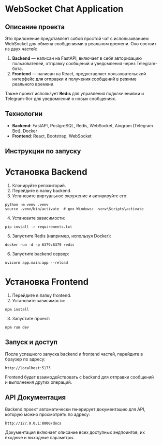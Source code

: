 # WebSocket Chat Application

## Описание проекта

Это приложение представляет собой простой чат с использованием WebSocket для обмена сообщениями в реальном времени. Оно состоит из двух частей:
1. **Backend** — написан на FastAPI, включает в себя авторизацию пользователей, отправку сообщений и уведомления через Telegram-бота.
2. **Frontend** — написан на React, предоставляет пользовательский интерфейс для отправки и получения сообщений в режиме реального времени.

Также проект использует **Redis** для управления подключениями и Telegram-бот для уведомлений о новых сообщениях.

## Технологии

- **Backend**: FastAPI, PostgreSQL, Redis, WebSocket, Aiogram (Telegram Bot), Docker
- **Frontend**: React, Bootstrap, WebSocket

## Инструкции по запуску

# Установка Backend
1. Клонируйте репозиторий.
2. Перейдите в папку backend.
3. Установите виртуальное окружение и активируйте его:
```
python -m venv .venv
source .venv/bin/activate  # для Windows: .venv\Scripts\activate
```
4. Установите зависимости:
```
pip install -r requirements.txt
```
5. Запустите Redis (например, используя Docker):
```
docker run -d -p 6379:6379 redis
```
6. Запустите backend сервер:
```
uvicorn app.main:app --reload
```

# Установка Frontend
1. Перейдите в папку frontend.
2. Установите зависимости:
```
npm install
```
3. Запустите проект:
```
npm run dev
```

## Запуск и доступ
После успешного запуска backend и frontend частей, перейдите в браузер по адресу:
```
http://localhost:5173
```
Frontend будет взаимодействовать с backend для отправки сообщений и выполнения других операций.

## API Документация
Backend проект автоматически генерирует документацию для API, которую можно просмотреть по адресу:
```
http://127.0.0.1:8000/docs
```
Документация включает описание всех доступных эндпоинтов, их входные и выходные параметры.

